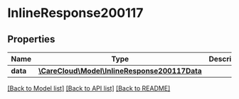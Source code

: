# InlineResponse200117

## Properties
Name | Type | Description | Notes
------------ | ------------- | ------------- | -------------
**data** | [**\CareCloud\Model\InlineResponse200117Data**](InlineResponse200117Data.md) |  | [optional] 

[[Back to Model list]](../../README.md#documentation-for-models) [[Back to API list]](../../README.md#documentation-for-api-endpoints) [[Back to README]](../../README.md)

